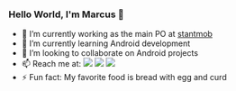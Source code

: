 ### Hello World, I'm Marcus 👋

- 🔭 I’m currently working as the main PO at [stantmob](https://www.linkedin.com/company/stant/)
- 🌱 I’m currently learning Android development
- 👯 I’m looking to collaborate on Android projects
- 📫 Reach me at:
[![](https://img.shields.io/badge/-LinkedIn-222222?style=flat-square&logo=Linkedin&logoColor=white&link=https://www.linkedin.com/in/marcus-nogueira/)](https://www.linkedin.com/in/andersonfernandes12/)
[![](https://img.shields.io/badge/-Gmail-222222?style=flat-square&logo=gmail&logoColor=white&link=mailto:marcuslcnog@gmail.com)](mailto:marcuslcnog@gmail.com)
[![](https://www.codewars.com/users/marcuslcnog/badges/micro)](https://www.codewars.com/users/marcuslcnog)
- ⚡ Fun fact: My favorite food is bread with egg and curd
